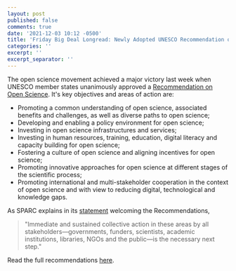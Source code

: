 ```yaml
---
layout: post
published: false
comments: true
date: '2021-12-03 10:12 -0500'
title: 'Friday Big Deal Longread: Newly Adopted UNESCO Recommendation on Open Science'
categories: ''
excerpt: ''
excerpt_separator: ''
---
```

The open science movement achieved a major victory last week when UNESCO member states unanimously approved a [Recommendation on Open Science](https://unesdoc.unesco.org/ark:/48223/pf0000379949.locale=en). It's key objectives and areas of action are:

- Promoting a common understanding of open science, associated benefits and challenges, as well as diverse paths to open science;
- Developing and enabling a policy environment for open science;
- Investing in open science infrastructures and services;
- Investing in human resources, training, education, digital literacy and capacity building for open science;
- Fostering a culture of open science and aligning incentives for open science;
- Promoting innovative approaches for open science at different stages of the scientific process;
- Promoting international and multi-stakeholder cooperation in the context of open science and with view to reducing digital, technological and knowledge gaps.

As SPARC explains in its [statement](https://sparcopen.org/news/2021/sparc-statement-on-unesco-ratification-of-open-science-recommendation/) welcoming the Recommendations, 

> "Immediate and sustained collective action in these areas by all stakeholders—governments, funders, scientists, academic institutions, libraries, NGOs and the public—is the necessary next step."

Read the full recommendations [here](https://unesdoc.unesco.org/ark:/48223/pf0000379949.locale=en).